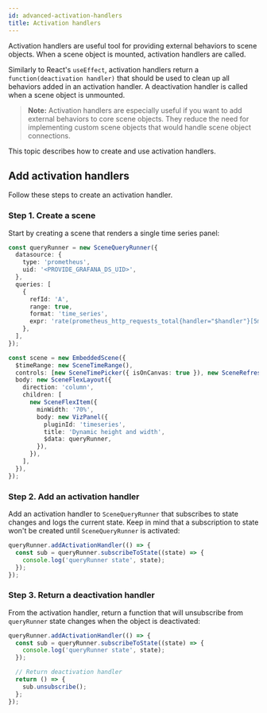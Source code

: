```yaml
---
id: advanced-activation-handlers
title: Activation handlers
---
```


Activation handlers are useful tool for providing external behaviors to scene objects. When a scene object is mounted, activation handlers are called.

Similarly to React's `useEffect`, activation handlers return a `function(deactivation handler)` that should be used to clean up all behaviors added in an activation handler. A deactivation handler is called when a scene object is unmounted.

> **Note:** Activation handlers are especially useful if you want to add external behaviors to core scene objects. They reduce the need for implementing custom scene objects that would handle scene object connections.

This topic describes how to create and use activation handlers.

## Add activation handlers

Follow these steps to create an activation handler.

### Step 1. Create a scene

Start by creating a scene that renders a single time series panel:

```ts
const queryRunner = new SceneQueryRunner({
  datasource: {
    type: 'prometheus',
    uid: '<PROVIDE_GRAFANA_DS_UID>',
  },
  queries: [
    {
      refId: 'A',
      range: true,
      format: 'time_series',
      expr: 'rate(prometheus_http_requests_total{handler="$handler"}[5m])',
    },
  ],
});

const scene = new EmbeddedScene({
  $timeRange: new SceneTimeRange(),
  controls: [new SceneTimePicker({ isOnCanvas: true }), new SceneRefreshPicker({ isOnCanvas: true })],
  body: new SceneFlexLayout({
    direction: 'column',
    children: [
      new SceneFlexItem({
        minWidth: '70%',
        body: new VizPanel({
          pluginId: 'timeseries',
          title: 'Dynamic height and width',
          $data: queryRunner,
        }),
      }),
    ],
  }),
});
```

### Step 2. Add an activation handler

Add an activation handler to `SceneQueryRunner` that subscribes to state changes and logs the current state. Keep in mind that a subscription to state won't be created until `SceneQueryRunner` is activated:

```ts
queryRunner.addActivationHandler(() => {
  const sub = queryRunner.subscribeToState((state) => {
    console.log('queryRunner state', state);
  });
});
```

### Step 3. Return a deactivation handler

From the activation handler, return a function that will unsubscribe from `queryRunner` state changes when the object is deactivated:

```ts
queryRunner.addActivationHandler(() => {
  const sub = queryRunner.subscribeToState((state) => {
    console.log('queryRunner state', state);
  });

  // Return deactivation handler
  return () => {
    sub.unsubscribe();
  };
});
```
